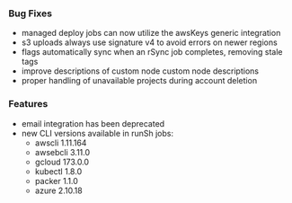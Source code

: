 ### Bug Fixes

- managed deploy jobs can now utilize the awsKeys generic integration
- s3 uploads always use signature v4 to avoid errors on newer regions
- flags automatically sync when an rSync job completes, removing stale tags
- improve descriptions of custom node custom node descriptions
- proper handling of unavailable projects during account deletion

### Features

- email integration has been deprecated
- new CLI versions available in runSh jobs:
  - awscli 1.11.164
  - awsebcli 3.11.0
  - gcloud 173.0.0
  - kubectl 1.8.0
  - packer 1.1.0
  - azure 2.10.18

